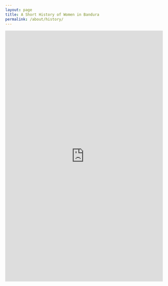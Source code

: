 ```yaml
---
layout: page
title: A Short History of Women in Bandura
permalink: /about/history/
---
```


<iframe src="https://uploads.knightlab.com/storymapjs/821a3386733fd8df82bf202692036ff6/women-of-bandura-history/index.html" frameborder="0" width="100%" height="800"></iframe>
